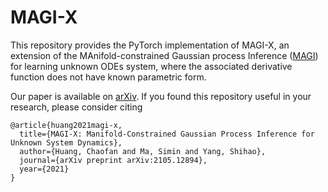 # MAGI-X

This repository provides the PyTorch implementation of MAGI-X, an extension of the MAnifold-constrained Gaussian process Inference ([MAGI][1]) for learning unknown ODEs system, where the associated derivative function does not have known parametric form. 

Our paper is available on [arXiv][2]. If you found this repository useful in your research, please consider citing

```
@article{huang2021magi-x,
  title={MAGI-X: Manifold-Constrained Gaussian Process Inference for Unknown System Dynamics},
  author={Huang, Chaofan and Ma, Simin and Yang, Shihao},
  journal={arXiv preprint arXiv:2105.12894},
  year={2021}
}
```

[1]: https://www.pnas.org/content/118/15/e2020397118.short
[2]: https://arxiv.org/abs/2105.12894